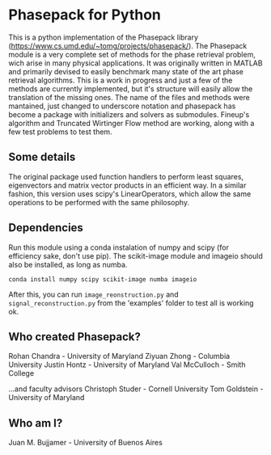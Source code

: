 # Phasepack for Python

This is a python implementation of the Phasepack library (https://www.cs.umd.edu/~tomg/projects/phasepack/).
The Phasepack module is a very complete set of methods for the phase retrieval problem, wich arise in many physical applications. It  was originally written in MATLAB and primarily devised to easily benchmark many state of the art phase retrieval algorithms.
This is a work in progress and just a few of the methods are currently implemented, but it's structure will easily allow the translation of the missing ones. The name of the files and methods were mantained, just changed to underscore notation and phasepack has become a package with initializers and solvers as submodules. Fineup's algorithm and Truncated Wirtinger Flow method are working, along with a few test problems to test them. 

## Some details

The original package used function handlers to perform least squares, eigenvectors and matrix vector products in an efficient way. In a similar fashion, this version uses scipy's LinearOperators, which allow the same operations to be performed with the same philosophy.

## Dependencies
Run this module using a conda instalation of numpy and scipy (for efficiency sake, don't use pip). The scikit-image module and imageio should also be installed, as long as numba.
```
conda install numpy scipy scikit-image numba imageio
```
After this, you can run `image_reonstruction.py` and `signal_reconstruction.py` from the 'examples' folder to test all is working ok.

## Who created Phasepack?

Rohan Chandra - University of Maryland 
Ziyuan Zhong - Columbia University 
Justin Hontz - University of Maryland 
Val McCulloch - Smith College

…and faculty advisors
Christoph Studer - Cornell University 
Tom Goldstein - University of Maryland 

## Who am I?

Juan M. Bujjamer - University of Buenos Aires

